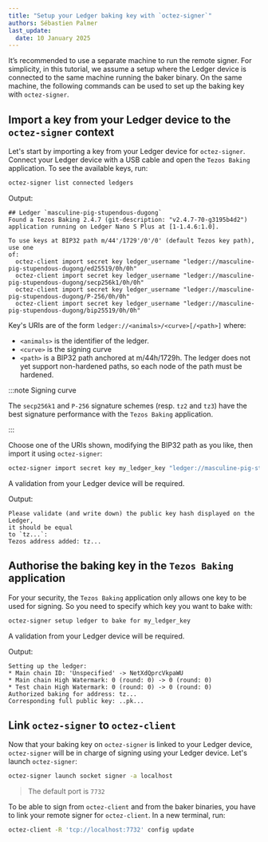 ```yaml
---
title: "Setup your Ledger baking key with `octez-signer`"
authors: Sébastien Palmer
last_update:
  date: 10 January 2025
---
```


It’s recommended to use a separate machine to run the remote signer. For simplicity, in this tutorial, we assume a setup where the Ledger device is connected to the same machine running the baker binary. On the same machine, the following commands can be used to set up the baking key with `octez-signer`.

## Import a key from your Ledger device to the `octez-signer` context

Let's start by importing a key from your Ledger device for `octez-signer`.
Connect your Ledger device with a USB cable and open the `Tezos Baking` application.
To see the available keys, run:

   ```bash
   octez-signer list connected ledgers
   ```

Output:

   ```console
   ## Ledger `masculine-pig-stupendous-dugong`
   Found a Tezos Baking 2.4.7 (git-description: "v2.4.7-70-g3195b4d2")
   application running on Ledger Nano S Plus at [1-1.4.6:1.0].

   To use keys at BIP32 path m/44'/1729'/0'/0' (default Tezos key path), use one
   of:
     octez-client import secret key ledger_username "ledger://masculine-pig-stupendous-dugong/ed25519/0h/0h"
     octez-client import secret key ledger_username "ledger://masculine-pig-stupendous-dugong/secp256k1/0h/0h"
     octez-client import secret key ledger_username "ledger://masculine-pig-stupendous-dugong/P-256/0h/0h"
     octez-client import secret key ledger_username "ledger://masculine-pig-stupendous-dugong/bip25519/0h/0h"
   ```

Key's URIs are of the form `ledger://<animals>/<curve>[/<path>]` where:
 - `<animals>` is the identifier of the ledger.
 - `<curve>` is the signing curve
 - `<path>` is a BIP32 path anchored at m/44h/1729h. The ledger does not yet support non-hardened paths, so each node of the path must be hardened.

:::note Signing curve

The `secp256k1` and `P-256` signature schemes (resp. `tz2` and `tz3`) have the best signature performance with the `Tezos Baking` application.

:::

Choose one of the URIs shown, modifying the BIP32 path as you like, then import it using `octez-signer`:

   ```bash
   octez-signer import secret key my_ledger_key "ledger://masculine-pig-stupendous-dugong/secp256k1/0h/0h"
   ```

A validation from your Ledger device will be required.

Output:

   ```console
   Please validate (and write down) the public key hash displayed on the Ledger,
   it should be equal
   to `tz...`:
   Tezos address added: tz...
   ```

## Authorise the baking key in the `Tezos Baking` application

For your security, the `Tezos Baking` application only allows one key to be used for signing. So you need to specify which key you want to bake with:

   ```bash
   octez-signer setup ledger to bake for my_ledger_key
   ```

A validation from your Ledger device will be required.

Output:

   ```console
   Setting up the ledger:
   * Main chain ID: 'Unspecified' -> NetXdQprcVkpaWU
   * Main chain High Watermark: 0 (round: 0) -> 0 (round: 0)
   * Test chain High Watermark: 0 (round: 0) -> 0 (round: 0)
   Authorized baking for address: tz...
   Corresponding full public key: ..pk...
   ```

## Link `octez-signer` to `octez-client`

Now that your baking key on `octez-signer` is linked to your Ledger device, `octez-signer` will be in charge of signing using your Ledger device. Let's launch `octez-signer`:

   ```bash
   octez-signer launch socket signer -a localhost
   ```

> The default port is `7732`

To be able to sign from `octez-client` and from the baker binaries, you have to link your remote signer for `octez-client`.
In a new terminal, run:

   ```bash
   octez-client -R 'tcp://localhost:7732' config update
   ```
